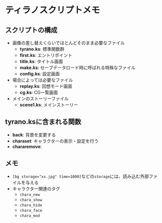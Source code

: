 # ティラノスクリプトメモ

## スクリプトの構成

* 画像の差し替えくらいでほとんどそのまま必要なファイル
    - **tyrano.ks**: 標準関数群
    - **first.ks**: エントリポイント
    - **title.ks**: タイトル画面
    - **make.ks**: セーブデータロード時に呼ばれる特殊なファイル
    - **config.ks**: 設定画面
* 場合によっては必要なファイル
    - **replay.ks**: 回想モード画面
    - **cg.ks**: CG一覧画面
* メインのストーリーファイル
    - **scene1.ks**: メインストーリー

## tyrano.ksに含まれる関数

- **back**: 背景を変更する
- **charaset**: キャラクターの表示・設定を行う
- **chararemove**: 

## メモ

- ``[bg storage="xx.jpg" time=1000]``などの``storage``には、読み込む外部ファイルを与える
- キャラクター関連のタグ
    - ``chara_new``
    - ``chara_show``
    - ``chara_hide``
    - ``chara_face``
    - ``chara_mod``